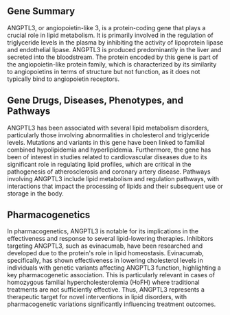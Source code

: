 ## Gene Summary
ANGPTL3, or angiopoietin-like 3, is a protein-coding gene that plays a crucial role in lipid metabolism. It is primarily involved in the regulation of triglyceride levels in the plasma by inhibiting the activity of lipoprotein lipase and endothelial lipase. ANGPTL3 is produced predominantly in the liver and secreted into the bloodstream. The protein encoded by this gene is part of the angiopoietin-like protein family, which is characterized by its similarity to angiopoietins in terms of structure but not function, as it does not typically bind to angiopoietin receptors.

## Gene Drugs, Diseases, Phenotypes, and Pathways
ANGPTL3 has been associated with several lipid metabolism disorders, particularly those involving abnormalities in cholesterol and triglyceride levels. Mutations and variants in this gene have been linked to familial combined hypolipidemia and hyperlipidemia. Furthermore, the gene has been of interest in studies related to cardiovascular diseases due to its significant role in regulating lipid profiles, which are critical in the pathogenesis of atherosclerosis and coronary artery disease. Pathways involving ANGPTL3 include lipid metabolism and regulation pathways, with interactions that impact the processing of lipids and their subsequent use or storage in the body.

## Pharmacogenetics
In pharmacogenetics, ANGPTL3 is notable for its implications in the effectiveness and response to several lipid-lowering therapies. Inhibitors targeting ANGPTL3, such as evinacumab, have been researched and developed due to the protein's role in lipid homeostasis. Evinacumab, specifically, has shown effectiveness in lowering cholesterol levels in individuals with genetic variants affecting ANGPTL3 function, highlighting a key pharmacogenetic association. This is particularly relevant in cases of homozygous familial hypercholesterolemia (HoFH) where traditional treatments are not sufficiently effective. Thus, ANGPTL3 represents a therapeutic target for novel interventions in lipid disorders, with pharmacogenetic variations significantly influencing treatment outcomes.